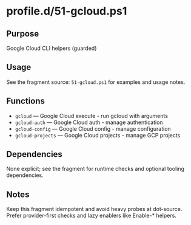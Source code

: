 profile.d/51-gcloud.ps1
=======================

Purpose
-------
Google Cloud CLI helpers (guarded)

Usage
-----
See the fragment source: `51-gcloud.ps1` for examples and usage notes.

Functions
---------
- `gcloud` — Google Cloud execute - run gcloud with arguments
- `gcloud-auth` — Google Cloud auth - manage authentication
- `gcloud-config` — Google Cloud config - manage configuration
- `gcloud-projects` — Google Cloud projects - manage GCP projects

Dependencies
------------
None explicit; see the fragment for runtime checks and optional tooling dependencies.

Notes
-----
Keep this fragment idempotent and avoid heavy probes at dot-source. Prefer provider-first checks and lazy enablers like Enable-* helpers.

